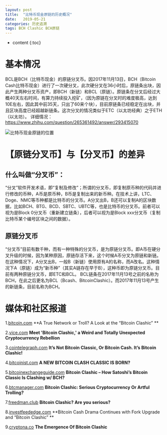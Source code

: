 ```yaml
---
layout: post
title:  "比特币现金原链的历史概况"
date:   2019-05-21
categories: 历史追溯
tags: BCH Clashic BCH原链
---
```


* content
{:toc}

# 基本情况

BCL是BCH（比特币现金）的原链分叉币。因2017年11月13日，BCH（Bitcoin Cash比特币现金）进行了一次硬分叉，此次硬分叉在36小时后，原链条出块，因此产生两种分叉币资产，即BCH（新链）和BCL（原链）。原链条在分叉后经过大概40天左右时间，有算力持续投入挖矿，（因为原链在分叉时的难度极高，达到10E左右，因此其中前35天，只出了60来个块），目前原链条已经稳定在出块，并且区块高度已经超越新链条。这次分叉的情况类似于ETC（以太坊经典）之于ETH（以太坊）。
详细情况：https://www.zhihu.com/question/265361492/answer/293415070

![比特币现金原链的位置](https://bitcoincashcn.github.io/pic/fork.PNG)

# 【原链分叉币】与【分叉币】的差异
 
## 什么叫做“分叉币”：
“分叉”软件开发术语，即“复制及修改”；所谓的分叉币，即复制原币种的代码并进行修改的币种，A币是原币种，B币是复制出来的新币种。在技术上讲，LTC、Doge、NMC等币种都是比特币的分叉币。A分叉出B，B还可以复制A的区块数据，比如BCH、BTG、BCD、SBTC、UBTC等，也是比特币的分叉币。前者可以视为是Block 0分叉币（重新建立链条），后者可以视为是Block xxx分叉币（复制比特币某个编号区块之间的数据）。

## 原链分叉币
“分叉币”目前有数千种，而有一种特殊的分叉币，是为原链分叉币。即A币在硬分叉升级的时候，因为某种原因，原链存活下来，这个时候A币分叉为原链和新链。在这种情况下，A分叉出B，一般B（新链）使用原有A的名称，而A改名。这种情况下A（原链）成为“新币种”（其实A链存在早于B），这种币即为原链分叉币。目前有两种原链分叉币，即ETC和BCL。
BCL链条在2017年11月13号之前的名称为BCH，在此之后更名为BCL（Bcash、BitcoinClashic）。而2017年11月13号产生的新链条，目前名称为BCH。

# 媒体和社区报道
1.[bitcoin.com](https://news.bitcoin.com/a-true-network-or-troll-a-look-at-the-bitcoin-clashic-project/ "") **A True Network or Troll? A Look at the “Bitcoin Clashic” **

2.[vice.com](https://motherboard.vice.com/en_us/article/pa345z/meet-bitcoin-clashic-a-weird-bitcoin-cash-fork-rebellion "") **Meet 'Bitcoin Clashic,' a Weird and Totally Unexpected Cryptocurrency Rebellion**

3.[cointelegraph.com](https://cointelegraph.com/news/its-not-bitcoin-classic-or-bitcoin-cash-its-bitcoin-clashic "") **It’s Not Bitcoin Classic, Or Bitcoin Cash. It’s Bitcoin Clashic!**

4.[bitcoinist.com](http://bitcoinist.com/bitcoin-clashic-bitcoin-cash-fork/ "") **A NEW BITCOIN CLASH CLASSIC IS BORN?** 

5.[bitcoinexchangeguide.com](https://bitcoinexchangeguide.com/bitcoin-clashic/ "") **Bitcoin Clashic – How Satoshi’s Bitcoin Classic Is Clashing w/ BCH?**

6.[btcmanager.com](https://btcmanager.com/bitcoin-clashic-serious-crypto) **Bitcoin Clashic: Serious Cryptocurrency Or Artful Trolling?**

7.[freedman.club](https://freedman.club/en/bitcoin-clashic-are-you-serious/) **Bitcoin Clashic? Are you serious?**

8.[investfeededge.com](https://investfeededge.com/bitcoin-cash-drama-continues-with-fork-upgrade-and-bitcoin-clashic/) **Bitcoin Cash Drama Continues with Fork Upgrade and “Bitcoin Clashic” **

9.[cryptona.co](https://cryptona.co/emergence-bitcoin-clashic/) **The Emergence Of Bitcoin Clashic**








